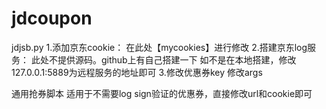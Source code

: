 # jdcoupon
jdjsb.py
1.添加京东cookie：
  在此处【mycookies】进行修改
2.搭建京东log服务：
  此处不提供源码。github上有自己搭建一下
  如不是在本地搭建，修改127.0.0.1:5889为远程服务的地址即可
3.修改优惠券key
  修改args
  
通用抢券脚本
适用于不需要log sign验证的优惠券，直接修改url和cookie即可
